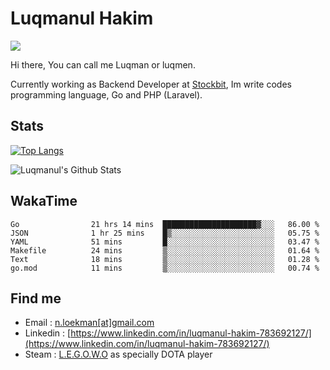 
# Luqmanul Hakim

![](https://komarev.com/ghpvc/?username=luqman-v1)

Hi there, You can call me Luqman or luqmen.

Currently working as Backend Developer at [Stockbit](https://stockbit.com/), Im write codes programming language, Go and PHP (Laravel).
## Stats

[![Top Langs](https://github-readme-stats.vercel.app/api/top-langs/?username=luqman-v1&layout=compact)](https://github.com/anuraghazra/github-readme-stats)

![Luqmanul's Github Stats](https://github-readme-stats.vercel.app/api?username=luqman-v1&show_icons=true)


## WakaTime 

<!--START_SECTION:waka-->

```text
Go                21 hrs 14 mins  █████████████████████▓░░░   86.00 %
JSON              1 hr 25 mins    █▒░░░░░░░░░░░░░░░░░░░░░░░   05.75 %
YAML              51 mins         █░░░░░░░░░░░░░░░░░░░░░░░░   03.47 %
Makefile          24 mins         ▒░░░░░░░░░░░░░░░░░░░░░░░░   01.64 %
Text              18 mins         ▒░░░░░░░░░░░░░░░░░░░░░░░░   01.28 %
go.mod            11 mins         ▒░░░░░░░░░░░░░░░░░░░░░░░░   00.74 %
```

<!--END_SECTION:waka-->


## Find me 

- Email : [n.loekman[at]gmail.com](mailto:n.loekman@gmail.com)
- Linkedin : [https://www.linkedin.com/in/luqmanul-hakim-783692127/](https://www.linkedin.com/in/luqmanul-hakim-783692127/)
- Steam : [L.E.G.O.W.O](https://steamcommunity.com/id/fuukmans) as specially DOTA player


